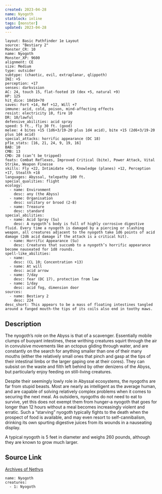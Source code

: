 ```yaml
---
created: 2023-04-28
name: Nyogoth
statblock: inline
tags: [monster]
updated: 2023-04-28
---
```

```statblock
layout: Basic Pathfinder 1e Layout
source: "Bestiary 2"
Monster_CR: 10
name: Nyogoth
Monster_XP: 9600
alignment: CE
size: Medium
type: outsider
subtype: (chaotic, evil, extraplanar, qlippoth)
INI: +5
perception: +17
senses: darkvision
AC: 24, touch 15, flat-footed 19 (dex +5, natural +9)
HP: 125
hit_dice: 10d10+70
saves: Fort +14, Ref +12, Will +7
immune: acid, cold, poison, mind-affecting effects
resist: electricity 10, fire 10
DR: 10/lawful
defensive_abilities: acid spray
speed: 5 ft., fly 30 ft. (good)
melee: 4 bites +15 (1d6+3/19-20 plus 1d4 acid), bite +15 (2d6+3/19-20 plus 1d4 acid)
special_attacks: horrific appearance (DC 18)
pf1e_stats: [16, 21, 24, 9, 19, 16]
BAB: 10
CMB: 13
CMD: 28 (can’t be tripped)
feats: Combat Reflexes, Improved Critical (bite), Power Attack, Vital Strike, Weapon Finesse
skills: Fly +22, Intimidate +16, Knowledge (planes) +12, Perception +17, Stealth +18
languages: Abyssal, telepathy 100 ft.
special_qualities: flight
ecology:
  - name: Environment
    desc: any (the Abyss)
  - name: Organisation
    desc: solitary or brood (2-8)
  - name: Treasure
    desc: standard
special_abilities:
  - name: Acid Spray (Su)
    desc: A nyogoth’s body is full of highly corrosive digestive fluid. Every time a nyogoth is damaged by a piercing or slashing weapon, all creatures adjacent to the nyogoth take 1d6 points of acid damage (2d6 acid damage if the attack is a critical hit).
  - name: Horrific Appearance (Su)
    desc: Creatures that succumb to a nyogoth’s horrific appearance become nauseated for 1d8 rounds.
spell-like_abilities:
  - name:
    desc: (CL 10; Concentration +13)
  - name: At will
    desc: acid arrow
  - name: 7/day
    desc: fear (DC 17), protection from law
  - name: 1/day
    desc: acid fog, dimension door
sources:
  - name: Bestiary 2
    desc: 224
desc_short: This appears to be a mass of floating intestines tangled around a fanged mouth-the tips of its coils also end in toothy maws.
```
## Description
The nyogoth’s role on the Abyss is that of a scavenger. Essentially mobile clumps of buoyant intestines, these writhing creatures squirt through the air in convulsive movements like an octopus gliding through water, and are constantly on the search for anything smaller than one of their many mouths (either the relatively small ones that pinch and gasp at the tips of their intestinal limbs or the larger gaping one at their cores). They can subsist on the waste and filth left behind by other denizens of the Abyss, but particularly enjoy feeding on still-living creatures.

Despite their seemingly lowly role in Abyssal ecosystems, the nyogoths are far from stupid beasts. Most are nearly as intelligent as the average human, and are capable of solving relatively complex problems when it comes to securing the next meal. As outsiders, nyogoths do not need to eat to survive, yet this does not exempt them from hunger-a nyogoth that goes for longer than 12 hours without a meal becomes increasingly violent and erratic. Such a “starving” nyogoth typically fights to the death when the prospect of food is available, and may even resort to self-cannibalism, drinking its own spurting digestive juices from its wounds in a nauseating display.

A typical nyogoth is 5 feet in diameter and weighs 260 pounds, although they are known to grow much larger.
## Source Link
[Archives of Nethys](https://aonprd.com/MonsterDisplay.aspx?ItemName=Nyogoth)
```encounter-table
name: Nyogoth
creatures:
  - 1: Nyogoth
```
